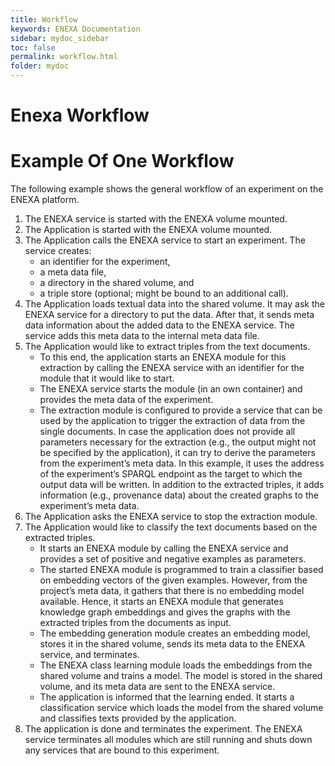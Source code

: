 ```yaml
---
title: Workflow
keywords: ENEXA Documentation
sidebar: mydoc_sidebar
toc: false
permalink: workflow.html
folder: mydoc
---
```


# Enexa Workflow

# Example Of One Workflow
The following example shows the general workflow of an experiment on the ENEXA platform.

1. The ENEXA service is started with the ENEXA volume mounted.
2. The Application is started with the ENEXA volume mounted.
3. The Application calls the ENEXA service to start an experiment. The service creates:
    - an identifier for the experiment,
    - a meta data file,
    - a directory in the shared volume, and
    - a triple store (optional; might be bound to an additional call).
4. The Application loads textual data into the shared volume. It may ask the ENEXA service for a directory to put the data. After that, it sends meta data information about the added data to the ENEXA service. The service adds this meta data to the internal meta data file.
5. The Application would like to extract triples from the text documents.
    - To this end, the application starts an ENEXA module for this extraction by calling the ENEXA service with an identifier for the module that it would like to start.
    - The ENEXA service starts the module (in an own container) and provides the meta data of the experiment.
    - The extraction module is configured to provide a service that can be used by the application to trigger the extraction of data from the single documents. In case the application does not provide all parameters necessary for the extraction (e.g., the output might not be specified by the application), it can try to derive the parameters from the experiment’s meta data. In this example, it uses the address of the experiment’s SPARQL endpoint as the target to which the output data will be written. In addition to the extracted triples, it adds information (e.g., provenance data) about the created graphs to the experiment’s meta data.
6. The Application asks the ENEXA service to stop the extraction module.
7. The Application would like to classify the text documents based on the extracted triples.
    - It starts an ENEXA module by calling the ENEXA service and provides a set of positive and negative examples as parameters.
    - The started ENEXA module is programmed to train a classifier based on embedding vectors of the given examples. However, from the project’s meta data, it gathers that there is no embedding model available. Hence, it starts an ENEXA module that generates knowledge graph embeddings and gives the graphs with the extracted triples from the documents as input.
    - The embedding generation module creates an embedding model, stores it in the shared volume, sends its meta data to the ENEXA service, and terminates.
    - The ENEXA class learning module loads the embeddings from the shared volume and trains a model. The model is stored in the shared volume, and its meta data are sent to the ENEXA service.
    - The application is informed that the learning ended. It starts a classification service which loads the model from the shared volume and classifies texts provided by the application.
8. The application is done and terminates the experiment. The ENEXA service terminates all modules which are still running and shuts down any services that are bound to this experiment.
